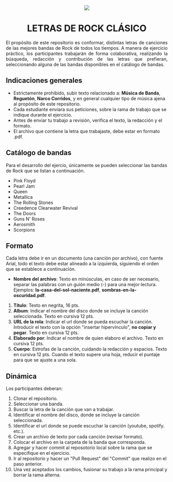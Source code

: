 <p align="center"> <img src="https://images.vexels.com/media/users/3/145816/isolated/preview/7616b64374d1ecc318e9d638807c4d61-logotipo-de-signo-de-m-uacute-sica-rock-by-vexels.png"/> </p> 

<h1 align="center">LETRAS DE ROCK CLÁSICO</h1>

<p align="justify">El propósito de este repositorio es conformar, distintas letras de canciones de las mejores bandas de Rock de todos los tiempos. A manera de ejercicio práctico, los participantes trabajarán de forma colaborativa, realizando la búsqueda, redacción y contribución de las letras que prefieran, seleccionando alguna de las bandas disponibles en el catálogo de bandas.</p>

## Indicaciones generales

- Estrictamente prohibido, subir texto relacionado a: <strong>Música de Banda</strong>, <strong>Reguetón</strong>, <strong>Narco Corridos</strong>, y en general cualquier tipo de música ajena al propósito de este repositorio.
- Cada estudiante enviara sus peticiones, sobre la rama de trabajo que se indique durante el ejercicio.
- Antes de enviar tu trabajo a revisión, verifica el texto, la redacción y el formato.
- El archivo que contiene la letra que trabajaste, debe estar en formato .pdf.

## Catálogo de bandas

Para el desarrollo del ejercio, únicamente se pueden seleccionar las bandas de Rock que se listan a continuación.

 - Pink Floyd
 - Pearl Jam
 - Queen
 - Metallica
 - The Rolling Stones
 - Creedence Clearwater Revival
 - The Doors
 - Guns N' Roses
 - Aerosmith
 - Scorpions

## Formato

Cada letra debe ir en un documento (una canción por archivo), con fuente Arial, todo el texto debe estar alineado a la izquierda, siguiendo el orden que se establece a continuación.

 - <strong>Nombre del archivo</strong>: Texto en minúsculas, en caso de ser necesario, separar las palabras con un guión medio (-) para una mejor lectura. Ejemplos: <strong>la-casa-del-sol-naciente.pdf</strong>, <strong>sombras-en-la-oscuridad.pdf</strong>.
 
 1. <strong>Título</strong>: Texto en negrita, 16 pts.
 2. <strong>Album</strong>: Indicar el nombre del disco donde se incluye la canción seleccionada. Texto en cursiva 12 pts.
 3. <strong>URL de la rola</strong>: Indicar el url donde se pueda escuchar la canción. Introducir el texto con la opción "insertar hipervínculo", <strong>no copiar y pegar</strong>. Texto en cursiva 12 pts.
 4.  <strong>Elaborado por</strong>: Indicar el nombre de quien elaboro el archivo. Texto en cursiva 12 pts.
 5. <strong>Cuerpo</strong>: Estrofas de la canción, cuidando la redacción y espacios. Texto en cursiva 12 pts. Cuando el texto supere una hoja, reducir el puntaje para que se ajuste a una sola.


## Dinámica

Los participantes deberan:

 1. Clonar el repositorio.
 2. Seleccionar una banda.
 3. Buscar la letra de la canción que van a trabajar.
 4. Identificar el nombre del disco, donde se incluye la canción seleccionada.
 5. Identificar el url donde se puede escuchar la canción (youtube, spotify. etc.).
 6. Crear un archivo de texto por cada canción (revisar formato).
 7. Colocar el archivo en la carpeta de la banda que corresponda.
 8. Agregar y hacer commit al reposotorio local sobre la rama que se especifique en el ejercicio.
 9. Ir al repositorio y hacer un "Pull Request" del "Commit" que realizo en el paso anterior.
 10. Una vez aceptados los cambios, fusionar su trabajo a la rama principal y borrar la rama alterna.
